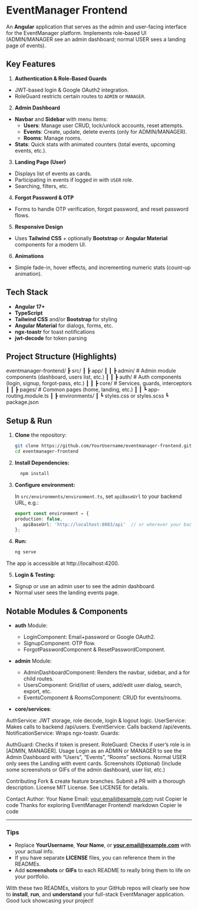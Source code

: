 # EventManager Frontend

An **Angular** application that serves as the admin and user-facing interface for the EventManager platform. Implements role-based UI (ADMIN/MANAGER see an admin dashboard; normal USER sees a landing page of events).

## Key Features

1. **Authentication & Role-Based Guards**
  - JWT-based login & Google OAuth2 integration.
  - RoleGuard restricts certain routes to `ADMIN` or `MANAGER`.

2. **Admin Dashboard**
  - **Navbar** and **Sidebar** with menu items:
    - **Users**: Manage user CRUD, lock/unlock accounts, reset attempts.
    - **Events**: Create, update, delete events (only for ADMIN/MANAGER).
    - **Rooms**: Manage rooms.
  - **Stats**: Quick stats with animated counters (total events, upcoming events, etc.).

3. **Landing Page (User)**
  - Displays list of events as cards.
  - Participating in events if logged in with `USER` role.
  - Searching, filters, etc.

4. **Forgot Password & OTP**
  - Forms to handle OTP verification, forgot password, and reset password flows.

5. **Responsive Design**
  - Uses **Tailwind CSS** + optionally **Bootstrap** or **Angular Material** components for a modern UI.

6. **Animations**
  - Simple fade-in, hover effects, and incrementing numeric stats (count-up animation).

## Tech Stack

- **Angular 17+**
- **TypeScript**
- **Tailwind CSS** and/or **Bootstrap** for styling
- **Angular Material** for dialogs, forms, etc.
- **ngx-toastr** for toast notifications
- **jwt-decode** for token parsing

## Project Structure (Highlights)

eventmanager-frontend/ ┣ src/ ┃ ┣ app/ ┃ ┃ ┣ admin/ # Admin module components (dashboard, users list, etc.) ┃ ┃ ┣ auth/ # Auth components (login, signup, forgot-pass, etc.) ┃ ┃ ┣ core/ # Services, guards, interceptors ┃ ┃ ┣ pages/ # Common pages (home, landing, etc.) ┃ ┃ ┗ app-routing.module.ts ┃ ┣ environments/ ┃ ┗ styles.css or styles.scss ┗ package.json


## Setup & Run

1. **Clone** the repository:
   ```bash
   git clone https://github.com/YourUsername/eventmanager-frontend.git
   cd eventmanager-frontend 
   ````

2. **Install Dependencies:**
    ````bash
      npm install
    ````
3. **Configure environment:**

    In ``src/environments/environment.ts``, set ``apiBaseUrl`` to your backend URL, e.g.:
    ````ts
   export const environment = {
    production: false,
       apiBaseUrl: 'http://localhost:8083/api'  // or wherever your backend runs
    };
    ````
4. **Run:**
    ````bash
    ng serve
   ````
The app is accessible at http://localhost:4200.

5. **Login & Testing:**
- Signup or use an admin user to see the admin dashboard.
- Normal user sees the landing events page.


## Notable Modules & Components
- **auth** Module:
    - LoginComponent: Email+password or Google OAuth2.
    - SignupComponent: OTP flow.
    - ForgotPasswordComponent & ResetPasswordComponent.
- **admin** Module:
  - AdminDashboardComponent: Renders the navbar, sidebar, and a <router-outlet> for child routes.
  - UsersComponent: Grid/list of users, add/edit user dialog, search, export, etc.
  - EventsComponent & RoomsComponent: CRUD for events/rooms.

- **core/services**:

AuthService: JWT storage, role decode, login & logout logic.
UserService: Makes calls to backend /api/users.
EventService: Calls backend /api/events.
NotificationService: Wraps ngx-toastr.
Guards:

AuthGuard: Checks if token is present.
RoleGuard: Checks if user’s role is in [ADMIN, MANAGER].
Usage
Login as an ADMIN or MANAGER to see the Admin Dashboard with “Users”, “Events”, “Rooms” sections.
Normal USER only sees the Landing with event cards.
Screenshots (Optional)
(Include some screenshots or GIFs of the admin dashboard, user list, etc.)

Contributing
Fork & create feature branches.
Submit a PR with a thorough description.
License
MIT License. See LICENSE for details.

Contact
Author: Your Name
Email: your.email@example.com
rust
Copier le code
Thanks for exploring EventManager Frontend!
markdown
Copier le code

---

### Tips

- Replace **YourUsername**, **Your Name**, or **your.email@example.com** with your actual info.
- If you have separate **LICENSE** files, you can reference them in the READMEs.
- Add **screenshots** or **GIFs** to each README to really bring them to life on your portfolio.

With these two READMEs, visitors to your GitHub repos will clearly see how to **install**, **run**, and **understand** your full-stack EventManager application. Good luck showcasing your project!





